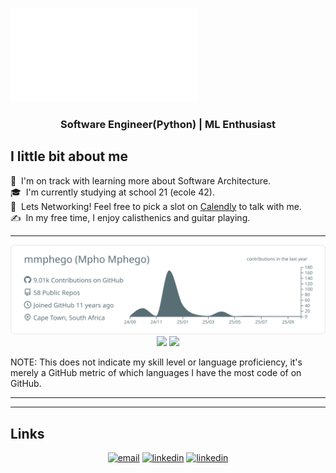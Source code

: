 ![](./src/index.html)
<h3 align="center">Software Engineer(Python) | ML Enthusiast </h3>

## I little bit about me



🌱 &nbsp;I'm on track with learning more about Software Architecture.\
🎓 &nbsp;I'm currently studying at school 21 (ecole 42).\
💬 &nbsp;Lets Networking! Feel free to pick a slot on [Calendly](https://calendly.com/din-latypov/30min/) to talk with me.\
✍️ &nbsp;In my free time, I enjoy calisthenics and guitar playing.


---

<p  align="center">
  <img src="https://raw.githubusercontent.com/mmphego/mmphego/master/profile-summary-card-output/default/0-profile-details.svg" alt="github stats"></br>
  <img src="https://raw.githubusercontent.com/mmphego/mmphego/master/profile-summary-card-output/default/1-repos-per-language.svg">
  <img src="https://raw.githubusercontent.com/mmphego/mmphego/master/profile-summary-card-output/default/2-most-commit-language.svg"></br></p>

NOTE: This does not indicate my skill level or language proficiency, it's merely a GitHub metric of which languages I have the most code of on GitHub.

---



---

## Links

<p align="center">
  <a href="mailto:din.latypov@gmail.com"><img src="https://img.icons8.com/color/32/000000/gmail.png" alt="email"/></a>
  <a href="https://www.linkedin.com/in/dinar-latypov-01463a23a"><img src="https://img.icons8.com/color/32/000000/linkedin.png" alt="linkedin"/></a>
  <a href="https://t.me/teploe_odealko"><img src="https://upload.wikimedia.org/wikipedia/commons/thumb/8/82/Telegram_logo.svg/1024px-Telegram_logo.svg.png" width="30px" alt="linkedin"/></a>
 
</p>
